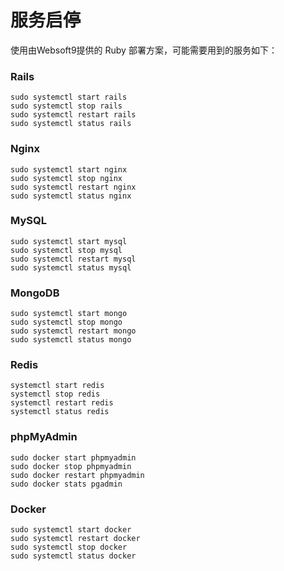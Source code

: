 # 服务启停

使用由Websoft9提供的 Ruby 部署方案，可能需要用到的服务如下：

### Rails

```shell
sudo systemctl start rails
sudo systemctl stop rails
sudo systemctl restart rails
sudo systemctl status rails
```

### Nginx

```shell
sudo systemctl start nginx
sudo systemctl stop nginx
sudo systemctl restart nginx
sudo systemctl status nginx
```

### MySQL

```shell
sudo systemctl start mysql
sudo systemctl stop mysql
sudo systemctl restart mysql
sudo systemctl status mysql
```

### MongoDB

```shell
sudo systemctl start mongo
sudo systemctl stop mongo
sudo systemctl restart mongo
sudo systemctl status mongo
```

### Redis

```shell
systemctl start redis
systemctl stop redis
systemctl restart redis
systemctl status redis
```

### phpMyAdmin

```shell
sudo docker start phpmyadmin
sudo docker stop phpmyadmin
sudo docker restart phpmyadmin
sudo docker stats pgadmin
```

### Docker

```shell
sudo systemctl start docker
sudo systemctl restart docker
sudo systemctl stop docker
sudo systemctl status docker
```